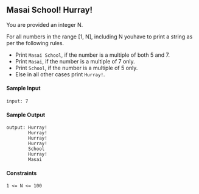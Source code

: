 ## **Masai School! Hurray!**

You are provided an integer N.

For all numbers in the range [1, N], including N youhave to print a string as per the following rules.

- Print `Masai School`, if the number is a multiple of both 5 and 7.
- Print `Masai`, if the number is a multiple of 7 only.
- Print `School`, if the number is a multiple of 5 only.
- Else in all other cases print `Hurray!`.

#### **Sample Input**
    input: 7

#### **Sample Output**
    output: Hurray!
            Hurray!
            Hurray!
            Hurray!
            School
            Hurray!
            Masai

#### **Constraints**
    1 <= N <= 100